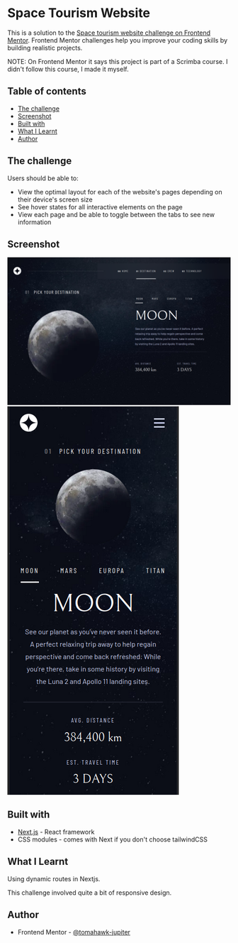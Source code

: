 # Space Tourism Website

This is a solution to the [Space tourism website challenge on Frontend Mentor](https://www.frontendmentor.io/challenges/space-tourism-multipage-website-gRWj1URZ3). Frontend Mentor challenges help you improve your coding skills by building realistic projects.

NOTE: On Frontend Mentor it says this project is part of a Scrimba course. I didn't follow this course, I made it myself.

## Table of contents

- [The challenge](#the-challenge)
- [Screenshot](#screenshot)
- [Built with](#built-with)
- [What I Learnt](#what-i-learnt)
- [Author](#author)

## The challenge

Users should be able to:

- View the optimal layout for each of the website's pages depending on their device's screen size
- See hover states for all interactive elements on the page
- View each page and be able to toggle between the tabs to see new information

## Screenshot

![](./public/screenshot-desktop.png)
![](./public/screenshot-mobile.png)

## Built with

- [Next.js](https://nextjs.org/) - React framework
- CSS modules - comes with Next if you don't choose tailwindCSS

## What I Learnt

Using dynamic routes in Nextjs.

This challenge involved quite a bit of responsive design.

## Author

- Frontend Mentor - [@tomahawk-jupiter](https://www.frontendmentor.io/profile/tomahawk-jupiter)
